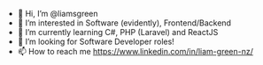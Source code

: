 - 👋 Hi, I’m @liamsgreen
- 👀 I’m interested in Software (evidently), Frontend/Backend 
- 🌱 I’m currently learning C#, PHP (Laravel) and ReactJS
- 💞️ I’m looking for Software Developer roles!
- 📫 How to reach me https://www.linkedin.com/in/liam-green-nz/ 
